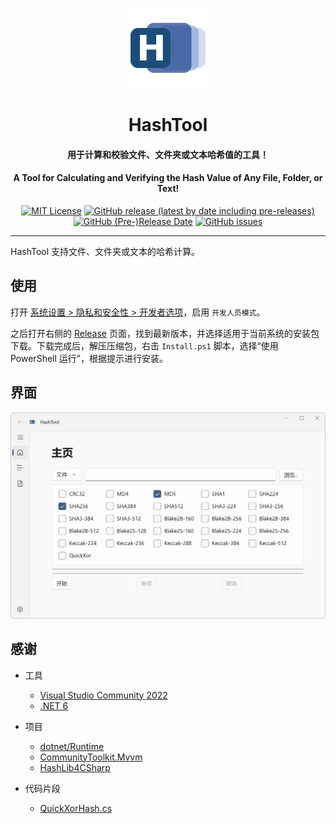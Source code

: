 <p align="center">
  <img src="DotVast.HashTool.WinUI/Assets/Logo.png" width = "128" height = "128" alt="图标"/>
</p>

<div align="center">

# HashTool

#### 用于计算和校验文件、文件夹或文本哈希值的工具！

#### A Tool for Calculating and Verifying the Hash Value of Any File, Folder, or Text!

[![MIT License](https://img.shields.io/github/license/KiyanYang/DotVast.HashTool.WinUI)](https://github.com/KiyanYang/DotVast.HashTool.WinUI/blob/main/LICENSE.txt)
[![GitHub release (latest by date including pre-releases)](https://img.shields.io/github/v/release/KiyanYang/DotVast.HashTool.WinUI?include_prereleases)](https://github.com/KiyanYang/DotVast.HashTool.WinUI/releases)
[![GitHub (Pre-)Release Date](https://img.shields.io/github/release-date-pre/KiyanYang/DotVast.HashTool.WinUI)](https://github.com/KiyanYang/DotVast.HashTool.WinUI/releases)
[![GitHub issues](https://img.shields.io/github/issues/KiyanYang/DotVast.HashTool.WinUI)](https://github.com/KiyanYang/DotVast.HashTool.WinUI/issues)

</div>

---

HashTool 支持文件、文件夹或文本的哈希计算。

## 使用

打开 [系统设置 > 隐私和安全性 > 开发者选项](ms-settings:developers)，启用 `开发人员模式`。

之后打开右侧的 [Release](https://github.com/KiyanYang/DotVast.HashTool.WinUI/releases) 页面，找到最新版本，并选择适用于当前系统的安装包下载。下载完成后，解压压缩包，右击 `Install.ps1` 脚本，选择“使用 PowerShell 运行”，根据提示进行安装。

## 界面

![主页](./Assets/HomePage.png)

## 感谢

- 工具
  - [Visual Studio Community 2022](https://visualstudio.microsoft.com/zh-hans/vs/community/)
  - [.NET 6](https://docs.microsoft.com/zh-cn/dotnet/api/?view=net-6.0)

- 项目
  - [dotnet/Runtime](https://github.com/dotnet/runtime)
  - [CommunityToolkit.Mvvm](https://github.com/CommunityToolkit/dotnet)
  - [HashLib4CSharp](https://github.com/Xor-el/HashLib4CSharp)

- 代码片段
  - [QuickXorHash.cs](https://gist.github.com/rgregg/c07a91964300315c6c3e77f7b5b861e4)
